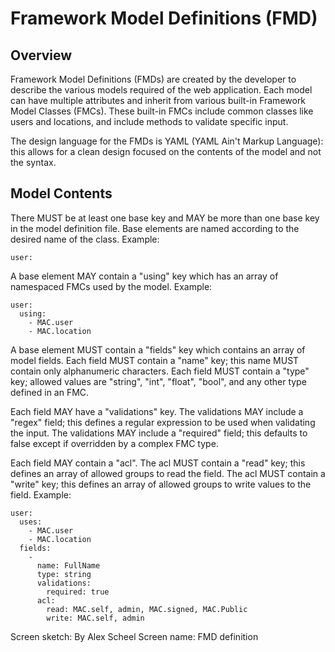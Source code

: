 # Framework Model Definitions (FMD)
## Overview

Framework Model Definitions (FMDs) are created by the developer to describe the
various models required of the web application. Each model can have multiple
attributes and inherit from various built-in Framework Model Classes (FMCs).
These built-in FMCs include common classes like users and locations, and
include methods to validate specific input.

The design language for the FMDs is YAML (YAML Ain't Markup Language): this
allows for a clean design focused on the contents of the model and not the
syntax.

## Model Contents

There MUST be at least one base key and MAY be more than one base key in the
model definition file. Base elements are named according to the desired name of
the class. Example:

    user:

A base element MAY contain a "using" key which has an array of namespaced FMCs
used by the model. Example:

    user:
      using:
        - MAC.user
        - MAC.location

A base element MUST contain a "fields" key which contains an array of model
fields. Each field MUST contain a "name" key; this name MUST contain only
alphanumeric characters. Each field MUST contain a "type" key; allowed values
are "string", "int", "float", "bool", and any other type defined in an FMC.

Each field MAY have a "validations" key. The validations MAY include a "regex"
field; this defines a regular expression to be used when validating the input.
The validations MAY include a "required" field; this defaults to false except if
overridden by a complex FMC type.

Each field MAY contain a "acl". The acl MUST contain a "read" key; this defines
an array of allowed groups to read the field. The acl MUST contain a "write"
key; this defines an array of allowed groups to write values to the field.
Example:

    user:
      uses:
        - MAC.user
        - MAC.location
      fields:
        -
          name: FullName
          type: string
          validations:
            required: true
          acl:
            read: MAC.self, admin, MAC.signed, MAC.Public
            write: MAC.self, admin


Screen sketch: By Alex Scheel
Screen name: FMD definition
